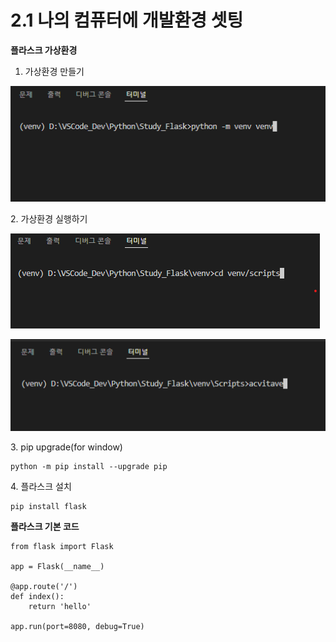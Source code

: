 # 2.1 나의 컴퓨터에 개발환경 셋팅

**플라스크 가상환경**&#x20;

1. 가상환경 만들기

![](<../.gitbook/assets/화면 캡처 2022-05-09 114547.png>)

2\. 가상환경 실행하기

![](../.gitbook/assets/image.png)

![](<../.gitbook/assets/화면 캡처 2022-05-09 115108.png>)

&#x20;3\. pip upgrade(for window)

```
python -m pip install --upgrade pip
```



4\. 플라스크 설치

```
pip install flask
```



**플라스크 기본 코드**

```
from flask import Flask

app = Flask(__name__)

@app.route('/')
def index():
    return 'hello'

app.run(port=8080, debug=True)

```

